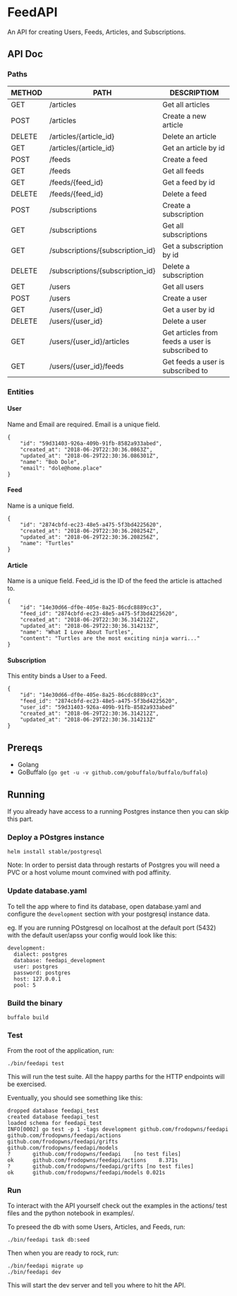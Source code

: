 # FeedAPI

An API for creating Users, Feeds, Articles, and Subscriptions.

## API Doc

### Paths

METHOD | PATH                             |  DESCRIPTIOM
------ | ----                             |  -------
GET    | /articles                        | Get all articles
POST   | /articles                        | Create a new article
DELETE | /articles/{article_id}           | Delete an article
GET    | /articles/{article_id}           | Get an article by id
POST   | /feeds                           | Create a feed
GET    | /feeds                           | Get all feeds
GET    | /feeds/{feed_id}                 | Get a feed by id
DELETE | /feeds/{feed_id}                 | Delete a feed
POST   | /subscriptions                   | Create a subscription
GET    | /subscriptions                   | Get all subscriptions
GET    | /subscriptions/{subscription_id} | Get a subscription by id
DELETE | /subscriptions/{subscription_id} | Delete a subscription
GET    | /users                           | Get all users
POST   | /users                           | Create a user
GET    | /users/{user_id}                 | Get a user by id
DELETE | /users/{user_id}                 | Delete a user
GET    | /users/{user_id}/articles        | Get articles from feeds a user is subscribed to
GET    | /users/{user_id}/feeds           | Get feeds a user is subscribed to

### Entities

#### User

Name and Email are required. Email is a unique field.

```
{
	"id": "59d31403-926a-409b-91fb-8582a933abed",
	"created_at": "2018-06-29T22:30:36.0863Z",
	"updated_at": "2018-06-29T22:30:36.086301Z",
	"name": "Bob Dole",
	"email": "dole@home.place"
}
```

#### Feed

Name is a unique field.

```
{
	"id": "2874cbfd-ec23-48e5-a475-5f3bd4225620",
	"created_at": "2018-06-29T22:30:36.208254Z",
	"updated_at": "2018-06-29T22:30:36.208256Z",
	"name": "Turtles"
}
```

#### Article

Name is a unique field. Feed_id is the ID of the feed the article is attached to.

```
{
	"id": "14e30d66-df0e-405e-8a25-86cdc8889cc3",
	"feed_id": "2874cbfd-ec23-48e5-a475-5f3bd4225620",
	"created_at": "2018-06-29T22:30:36.314212Z",
	"updated_at": "2018-06-29T22:30:36.314213Z",
	"name": "What I Love About Turtles",
	"content": "Turtles are the most exciting ninja warri..."
}
```

#### Subscription

This entity binds a User to a Feed.

```
{
	"id": "14e30d66-df0e-405e-8a25-86cdc8889cc3",
	"feed_id": "2874cbfd-ec23-48e5-a475-5f3bd4225620",
	"user_id": "59d31403-926a-409b-91fb-8582a933abed"
	"created_at": "2018-06-29T22:30:36.314212Z",
	"updated_at": "2018-06-29T22:30:36.314213Z"
}
```

## Prereqs

- Golang
- GoBuffalo (`go get -u -v github.com/gobuffalo/buffalo/buffalo`)

## Running

If you already have access to a running Postgres instance then you can skip this part.

### Deploy a POstgres instance

```
helm install stable/postgresql
```

Note: In order to persist data through restarts of Postgres you will need a PVC or a host volume mount comvined with pod affinity.

### Update database.yaml

To tell the app where to find its database, open database.yaml and configure the `development` section with your postgresql instance data.

eg. If you are running POstgresql on localhost at the default port (5432) with the default user/apss your config would look like this:

```
development:
  dialect: postgres
  database: feedapi_development
  user: postgres
  password: postgres
  host: 127.0.0.1
  pool: 5
```

### Build the binary

```
buffalo build
```

### Test

From the root of the application, run:

```
./bin/feedapi test
```

This will run the test suite. All the happy parths for the HTTP endpoints will be exercised.

Eventually, you should see something like this:

```
dropped database feedapi_test
created database feedapi_test
loaded schema for feedapi_test
INFO[0002] go test -p 1 -tags development github.com/frodopwns/feedapi github.com/frodopwns/feedapi/actions github.com/frodopwns/feedapi/grifts github.com/frodopwns/feedapi/models 
?   	github.com/frodopwns/feedapi	[no test files]
ok  	github.com/frodopwns/feedapi/actions	8.371s
?   	github.com/frodopwns/feedapi/grifts	[no test files]
ok  	github.com/frodopwns/feedapi/models	0.021s
```

### Run

To interact with the API yourself check out the examples in the actions/ test files and the python notebook in examples/. 

To preseed the db with some Users, Articles, and Feeds, run:

```
./bin/feedapi task db:seed
```

Then when you are ready to rock, run:

```
./bin/feedapi migrate up
./bin/feedapi dev
```

This will start the dev server and tell you where to hit the API.